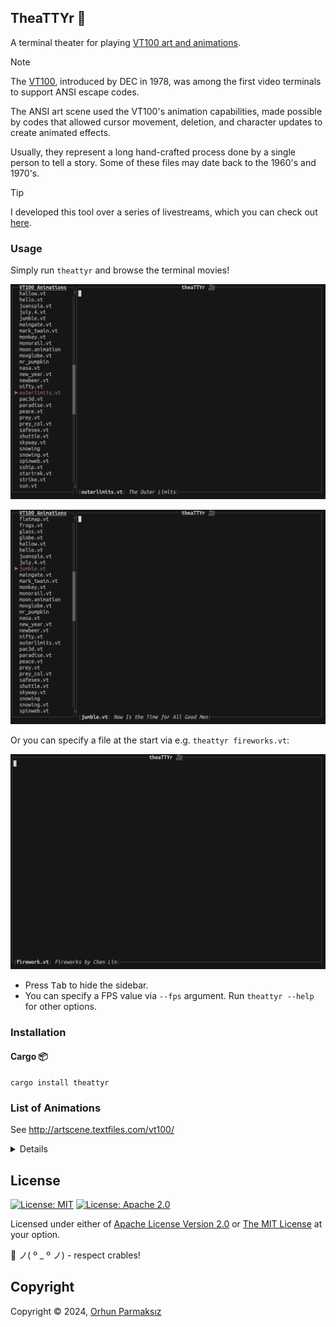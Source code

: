 ## TheaTTYr 🎥

A terminal theater for playing [VT100 art and animations](http://artscene.textfiles.com/vt100).

> [!NOTE]  
> The [VT100](https://en.wikipedia.org/wiki/VT100), introduced by DEC in 1978, was among the first video terminals to support ANSI escape codes.
>
> The ANSI art scene used the VT100's animation capabilities, made possible by codes that allowed cursor movement, deletion, and character updates to create animated effects.
>
> Usually, they represent a long hand-crafted process done by a single person to tell a story. Some of these files may date back to the 1960's and 1970's.

> [!TIP]  
> I developed this tool over a series of livestreams, which you can check out [here](https://www.youtube.com/@orhundev/streams).

### Usage

Simply run `theattyr` and browse the terminal movies!

![demo1](demo/theattyr-demo1.gif)

![demo2](demo/theattyr-demo2.gif)

Or you can specify a file at the start via e.g. `theattyr fireworks.vt`:

![demo3](demo/theattyr-demo3.gif)

- Press <kbd>Tab</kbd> to hide the sidebar.
- You can specify a FPS value via `--fps` argument. Run `theattyr --help` for other options.

### Installation

#### Cargo 📦

```shell
cargo install theattyr
```

### List of Animations

See <http://artscene.textfiles.com/vt100/>

<details>
<summary>Details</summary>

| File              | Description                                                      |
| ----------------- | ---------------------------------------------------------------- |
| bambi.vt          | Bambi vs. Godzilla                                               |
| bambi_godzila     | Bambi Versus Godzilla, from Dave Brett                           |
| barney.vt         | Barney Being Crushed by a Rock                                   |
| beer.vt           | Time for a Beer Break, Folks!                                    |
| bevis.butthead.vt | Beavis and Butthead                                              |
| blinkeyes.vt      | Blinking Eyes                                                    |
| bomb.vt           | The Bomb Test                                                    |
| bugsbunny.vt      | Bugs Bunny: That's All, Folks                                    |
| cartwhee.vt       | Doing a Cartwheel                                                |
| castle.vt         | Disney's Fantasy in the Sky, by Don Bertino                      |
| cert18.vt         | Make Money Fast: The Revenge, by GtB (1993)                      |
| cow.vt            | Exploding Cow, Hauled off by U-Mass Food Service                 |
| cowboom.vt        | Cow Explodes, Gets Hauled Off                                    |
| crash.vt          | Shuttle Blows Up                                                 |
| cursor.vt         | Cursor Control Examples in VT100                                 |
| delay.vt          | A Small Delay                                                    |
| demo.vt           | Alan's Impressive Demonstration                                  |
| dirty.vt          | Someone Having an Awful Amount of Fun                            |
| dogs.vt           | Fucking Dogs                                                     |
| dont-wor.vt       | George Custer's Last Stand: Don't Worry, be Happy                |
| dontworry.vt      | Man Being Shot with Arrows: Don't Worry, Be Happy                |
| duckpaint.vt      | Duck Painting                                                    |
| firework.vt       | Fireworks by Chen Lin                                            |
| fireworks.vt      | Guy Setting Off Fireworks                                        |
| fishy-fishy.vt    | 3-D Fishy Fishy                                                  |
| fishy.vt          | Fish Swimming By, Glug Glug                                      |
| fishy2.vt         | Shamus the Fish by David Rybolt (1994)                           |
| flatmap.vt        | Shifting Flat World Map                                          |
| frogs.vt          | Hopping Frog                                                     |
| glass.vt          | Filling Glass of Liquid                                          |
| globe.vt          | ABSOLUTELY EXCELLENT Spinning Globe                              |
| hallow.vt         | Happy Halloween                                                  |
| hello.vt          | HELLO!                                                           |
| juanspla.vt       | Plan File in the Form of a Typewriter                            |
| july.4.vt         | July 4th Animation                                               |
| jumble.vt         | Now Is the Time for All Good Men                                 |
| maingate.vt       | The Disneyland Main Gate, by Don Bertino                         |
| mark_twain.vt     | The Mark Twain Ferry, by Don Bertino                             |
| monkey.vt         | The Monkey Gives You The Finger                                  |
| monorail.vt       | Disneyland's Monorail, by Don Bertino                            |
| moon.animation    | Winking Moon Says Good Evening                                   |
| movglobe.vt       | Incredible Spinning, Moving Globe                                |
| mr_pumpkin        | Happy Halloween Pumpkin by Mike Kamlet                           |
| nasa.vt           | NASA: Keep Reaching for the Stars, by A.J.L.                     |
| new_year.vt       | Happy New Year to You                                            |
| newbeer.vt        | Working on a VT100                                               |
| nifty.vt          | Small Animated Word NIFTY                                        |
| outerlimits.vt    | The Outer Limits                                                 |
| pac3d.vt          | Pac Man in 3-D Chomping a Ghost                                  |
| paradise.vt       | A Bomb in Paradise by Gonad the Barbarian                        |
| peace.vt          | Imagine World Peace by John G. Poupore                           |
| prey.vt           | Klingon Bird of Prey                                             |
| prey_col.vt       | Klingon Bird of Prey                                             |
| safesex.vt        | Safe Sex (Literally)                                             |
| shuttle.vt        | Technology, Who Needs It                                         |
| skyway.vt         | Disneyland's Skyway, by Don Bertino                              |
| snowing           | Merry Christmas from Woodrow                                     |
| snowing.vt        | Tis the Season: Merry Christmas                                  |
| spinweb.vt        | Spinning Web by R.L. Samuell (April 6, 1994)                     |
| sship.vt          | Space Ship Warps and Fires                                       |
| startrek.vt       | Star Trek Enterprise Blows up Politically Correct New Enterprise |
| strike.vt         | Bowling a Strike                                                 |
| sun.vt            | A Happy Sun                                                      |
| surf.vt           | Surfing Wave (In 3-D)                                            |
| tetris.vt         | Tetris Game                                                      |
| tomorrw.vt        | Disneyland's Tomorrowland, by Don Bertino                        |
| torturet.vt       | VT100 FONT: The VT-100 Torture Test by Joe Smith (May 8, 1985)   |
| treadmill.vt      | The Treadmill, by GtB Productions (1993)                         |
| trek.vt           | The Enterprise Blows up an RCA Satellite                         |
| trekvid.vt        | Politically Incorrect Star Trek                                  |
| turkey.vt         | Happy Thanksgiving                                               |
| tv.vt             | The Outer Limits Television Show                                 |
| twilight.vt       | The Twilight Zone                                                |
| twilightzone.vt   | Twilight Zone Opener                                             |
| valentin.vt       | Happy Valentine's Day, Beth and Dave                             |
| valentine.vt      | Happy Valentine's Day, Jane and Chris                            |
| van_halen.vt      | Van Halen's Song 5150, Animated                                  |
| wineglas.vt       | Wine Glass Filling                                               |
| xmas-00.vt        | Santa Holds Moving Sign: Merry Christmas, Happy New Year         |
| xmas-01.vt        | Merry Christmas                                                  |
| xmas-02.vt        | Bird Flies By, Tree Grows, Merry Christmas                       |
| xmas-03.vt        | Merry Christmas (Tree, Train, Presents)                          |
| xmas-04.vt        | Merry Christmas, Champagne Glass Filling, Jack-in-the-Box        |
| xmas-05.vt        | Happy Holidays, Starry Night, Christmas Tree, by Peter           |
| xmas-06.vt        | Merry Christmas: Hearth and Tree                                 |
| xmas-07.vt        | A Christmas Card: Merry Christmas, from MIS                      |
| xmas-08.vt        | Christmas Eve, 1992 (1992)                                       |
| xmas-09.vt        | Merry Christmas: Reindeer Land on Roof                           |
| xmas.large        | Compilation of Several Christmas Animations                      |
| xmas.vt           | Merry Christmas                                                  |
| xmas2.vt          | Large Collection of Christmas Animations                         |
| xmasshort.vt      | Merry Christmas, Tree, Train, Present                            |
| zorro.vt          | The Story of Zorro by Cian O'Kiersey                             |

</details>

## License

[![License: MIT](https://img.shields.io/badge/License-MIT-yellow.svg?style=flat&logo=GitHub)](./LICENSE-MIT)
[![License: Apache 2.0](https://img.shields.io/badge/License-Apache%202.0-blue.svg?style=flat&logo=GitHub)](./LICENSE-APACHE)

Licensed under either of [Apache License Version 2.0](./LICENSE-APACHE) or [The MIT License](./LICENSE-MIT) at your option.

🦀 ノ( º \_ º ノ) - respect crables!

## Copyright

Copyright © 2024, [Orhun Parmaksız](mailto:orhunparmaksiz@gmail.com)
